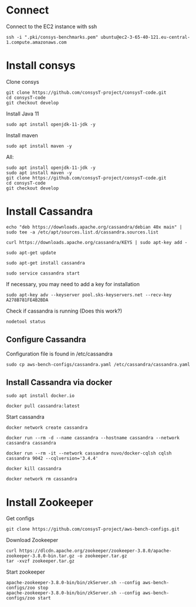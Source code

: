 # Connect

Connect to the EC2 instance with ssh

	ssh -i ".pki/consys-benchmarks.pem" ubuntu@ec2-3-65-40-121.eu-central-1.compute.amazonaws.com


# Install consys

Clone consys

    git clone https://github.com/consysT-project/consysT-code.git
    cd consysT-code
    git checkout develop


Install Java 11

    sudo apt install openjdk-11-jdk -y

Install maven

    sudo apt install maven -y

All:

    sudo apt install openjdk-11-jdk -y
    sudo apt install maven -y
    git clone https://github.com/consysT-project/consysT-code.git
    cd consysT-code
    git checkout develop



   


# Install Cassandra

	echo "deb https://downloads.apache.org/cassandra/debian 40x main" | sudo tee -a /etc/apt/sources.list.d/cassandra.sources.list

	curl https://downloads.apache.org/cassandra/KEYS | sudo apt-key add -

	sudo apt-get update

	sudo apt-get install cassandra

	sudo service cassandra start

If necessary, you may need to add a key for installation

	sudo apt-key adv --keyserver pool.sks-keyservers.net --recv-key A278B781FE4B2BDA

Check if cassandra is running (Does this work?)

	nodetool status


## Configure Cassandra

Configuration file is found in /etc/cassandra

    sudo cp aws-bench-configs/cassandra.yaml /etc/cassandra/cassandra.yaml


## Install Cassandra via docker

	sudo apt install docker.io

	docker pull cassandra:latest

Start cassandra

	docker network create cassandra

	docker run --rm -d --name cassandra --hostname cassandra --network cassandra cassandra

	docker run --rm -it --network cassandra nuvo/docker-cqlsh cqlsh cassandra 9042 --cqlversion='3.4.4'

	docker kill cassandra

	docker network rm cassandra

# Install Zookeeper

Get configs

    git clone https://github.com/consysT-project/aws-bench-configs.git

Download Zookeeper
    
    curl https://dlcdn.apache.org/zookeeper/zookeeper-3.8.0/apache-zookeeper-3.8.0-bin.tar.gz -o zookeeper.tar.gz
    tar -xvzf zookeeper.tar.gz

Start zookeeper

    apache-zookeeper-3.8.0-bin/bin/zkServer.sh --config aws-bench-configs/zoo stop
    apache-zookeeper-3.8.0-bin/bin/zkServer.sh --config aws-bench-configs/zoo start







